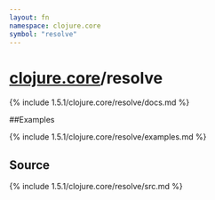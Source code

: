 ```yaml
---
layout: fn
namespace: clojure.core
symbol: "resolve"
---
```


# [clojure.core](../)/resolve

{% include 1.5.1/clojure.core/resolve/docs.md %}

##Examples

{% include 1.5.1/clojure.core/resolve/examples.md %}
## Source
{% include 1.5.1/clojure.core/resolve/src.md %}

